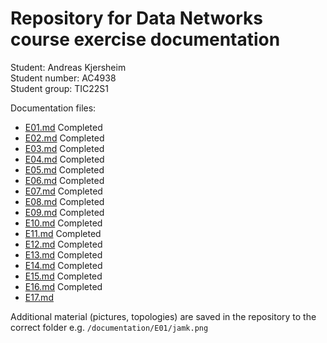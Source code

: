 # Repository for Data Networks course exercise documentation

Student: Andreas Kjersheim\
Student number: AC4938\
Student group: TIC22S1  

Documentation files:

- [E01.md](/documentation/E01.md) Completed
- [E02.md](/documentation/E02.md) Completed
- [E03.md](/documentation/E03.md) Completed
- [E04.md](/documentation/E04.md) Completed
- [E05.md](/documentation/E05.md) Completed
- [E06.md](/documentation/E06.md) Completed
- [E07.md](/documentation/E07.md) Completed
- [E08.md](/documentation/E08.md) Completed
- [E09.md](/documentation/E09.md) Completed
- [E10.md](/documentation/E10.md) Completed
- [E11.md](/documentation/E11.md) Completed
- [E12.md](/documentation/E12.md) Completed
- [E13.md](/documentation/E13.md) Completed
- [E14.md](/documentation/E14.md) Completed
- [E15.md](/documentation/E15.md) Completed
- [E16.md](/documentation/E16.md) Completed
- [E17.md](/documentation/E17.md)

Additional material (pictures, topologies) are saved in the repository to the correct folder e.g. `/documentation/E01/jamk.png`

